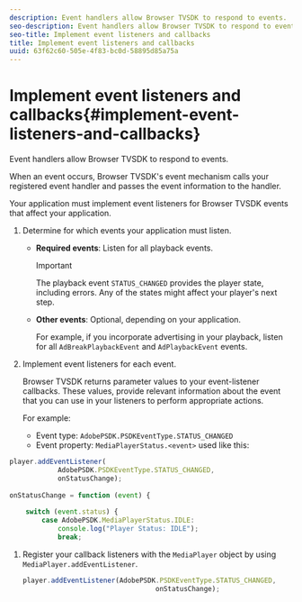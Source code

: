 ```yaml
---
description: Event handlers allow Browser TVSDK to respond to events.
seo-description: Event handlers allow Browser TVSDK to respond to events.
seo-title: Implement event listeners and callbacks
title: Implement event listeners and callbacks
uuid: 63f62c60-505e-4f83-bc0d-58895d85a75a
---
```


# Implement event listeners and callbacks{#implement-event-listeners-and-callbacks}

Event handlers allow Browser TVSDK to respond to events.

When an event occurs, Browser TVSDK's event mechanism calls your registered event handler and passes the event information to the handler.

Your application must implement event listeners for Browser TVSDK events that affect your application. 

1. Determine for which events your application must listen.

    * **Required events**: Listen for all playback events.     
    
      >[!IMPORTANT]
      >
      >The playback event `STATUS_CHANGED` provides the player state, including errors. Any of the states might affect your player's next step.

    * **Other events**: Optional, depending on your application.

      For example, if you incorporate advertising in your playback, listen for all `AdBreakPlaybackEvent` and `AdPlaybackEvent` events.

1. Implement event listeners for each event.

   Browser TVSDK returns parameter values to your event-listener callbacks. These values, provide relevant information about the event that you can use in your  listeners  to perform appropriate actions.

   For example:

   * Event type: `AdobePSDK.PSDKEventType.STATUS_CHANGED` 
   * Event property: `MediaPlayerStatus.<event>` used like this: 

  ```js
  player.addEventListener( 
              AdobePSDK.PSDKEventType.STATUS_CHANGED,  
              onStatusChange); 
   
  onStatusChange = function (event) { 
   
      switch (event.status) { 
          case AdobePSDK.MediaPlayerStatus.IDLE: 
              console.log("Player Status: IDLE"); 
              break;
  ```

1. Register your callback  listeners  with the `MediaPlayer` object  by using `MediaPlayer.addEventListener`.

   ```js
   player.addEventListener(AdobePSDK.PSDKEventType.STATUS_CHANGED,  
                                    onStatusChange);
   ```